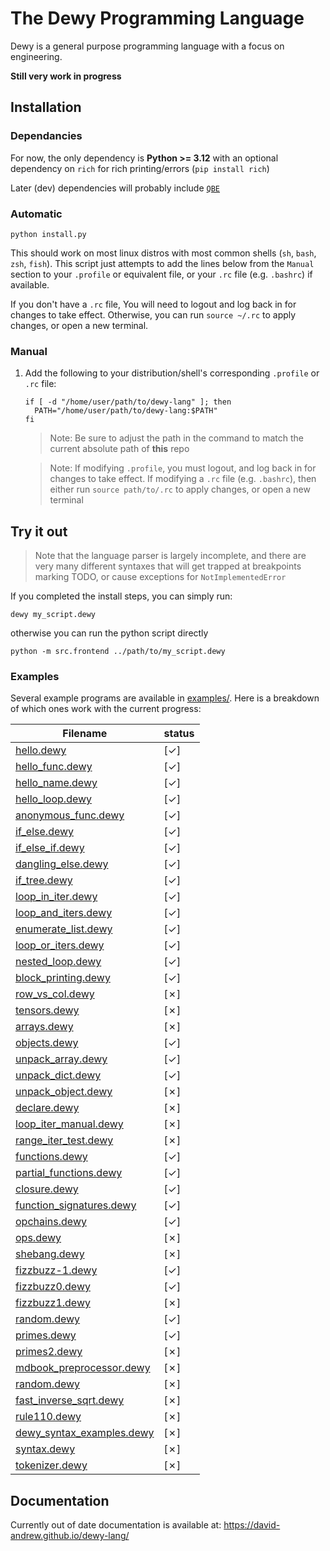 # The Dewy Programming Language

Dewy is a general purpose programming language with a focus on engineering.

**Still very work in progress**

## Installation

### Dependancies

For now, the only dependency is **Python >= 3.12** with an optional dependency on `rich` for rich printing/errors (`pip install rich`)

Later (dev) dependencies will probably include [`QBE`](https://c9x.me/compile/)

### Automatic

```
python install.py
```

This should work on most linux distros with most common shells (`sh`, `bash`, `zsh`, `fish`). This script just attempts to add the lines below from the `Manual` section to your `.profile` or equivalent file, or your `.rc` file (e.g. `.bashrc`) if available.

If you don't have a `.rc` file, You will need to logout and log back in for changes to take effect. Otherwise, you can run `source ~/.rc` to apply changes, or open a new terminal.

### Manual

1. Add the following to your distribution/shell's corresponding `.profile` or `.rc` file:

   ```
   if [ -d "/home/user/path/to/dewy-lang" ]; then
     PATH="/home/user/path/to/dewy-lang:$PATH"
   fi
   ```

   > Note: Be sure to adjust the path in the command to match the current absolute path of **this** repo

   > Note: If modifying `.profile`, you must logout, and log back in for changes to take effect.
   > If modifying a `.rc` file (e.g. `.bashrc`), then either run `source path/to/.rc` to apply changes, or open a new terminal

## Try it out

> Note that the language parser is largely incomplete, and there are very many different syntaxes that will get trapped at breakpoints marking TODO, or cause exceptions for `NotImplementedError`

If you completed the install steps, you can simply run:

```
dewy my_script.dewy
```

otherwise you can run the python script directly

```
python -m src.frontend ../path/to/my_script.dewy
```

### Examples

Several example programs are available in [examples/](examples/). Here is a breakdown of which ones work with the current progress:

| Filename                                                        | status |
| --------------------------------------------------------------- | ------ |
| [hello.dewy](examples/hello.dewy)                               | [✓]    |
| [hello_func.dewy](examples/hello_func.dewy)                     | [✓]    |
| [hello_name.dewy](examples/hello_name.dewy)                     | [✓]    |
| [hello_loop.dewy](examples/hello_loop.dewy)                     | [✓]    |
| [anonymous_func.dewy](examples/anonymous_func.dewy)             | [✓]    |
| [if_else.dewy](examples/if_else.dewy)                           | [✓]    |
| [if_else_if.dewy](examples/if_else_if.dewy)                     | [✓]    |
| [dangling_else.dewy](examples/dangling_else.dewy)               | [✓]    |
| [if_tree.dewy](examples/if_tree.dewy)                           | [✓]    |
| [loop_in_iter.dewy](examples/loop_in_iter.dewy)                 | [✓]    |
| [loop_and_iters.dewy](examples/loop_and_iters.dewy)             | [✓]    |
| [enumerate_list.dewy](examples/enumerate_list.dewy)             | [✓]    |
| [loop_or_iters.dewy](examples/loop_or_iters.dewy)               | [✓]    |
| [nested_loop.dewy](examples/nested_loop.dewy)                   | [✓]    |
| [block_printing.dewy](examples/block_printing.dewy)             | [✓]    |
| [row_vs_col.dewy](examples/row_vs_col.dewy)                     | [✗]    |
| [tensors.dewy](examples/tensors.dewy)                           | [✗]    |
| [arrays.dewy](examples/arrays.dewy)                             | [✗]    |
| [objects.dewy](examples/objects.dewy)                           | [✓]    |
| [unpack_array.dewy](examples/unpack_array.dewy)                 | [✓]    |
| [unpack_dict.dewy](examples/unpack_dict.dewy)                   | [✓]    |
| [unpack_object.dewy](examples/unpack_object.dewy)               | [✗]    |
| [declare.dewy](examples/declare.dewy)                           | [✗]    |
| [loop_iter_manual.dewy](examples/loop_iter_manual.dewy)         | [✗]    |
| [range_iter_test.dewy](examples/range_iter_test.dewy)           | [✗]    |
| [functions.dewy](examples/functions.dewy)                       | [✓]    |
| [partial_functions.dewy](examples/partial_functions.dewy)       | [✓]    |
| [closure.dewy](examples/closure.dewy)                           | [✓]    |
| [function_signatures.dewy](examples/function_signatures.dewy)   | [✓]    |
| [opchains.dewy](examples/opchains.dewy)                         | [✓]    |
| [ops.dewy](examples/ops.dewy)                                   | [✗]    |
| [shebang.dewy](examples/shebang.dewy)                           | [✗]    |
| [fizzbuzz-1.dewy](examples/fizzbuzz-1.dewy)                     | [✓]    |
| [fizzbuzz0.dewy](examples/fizzbuzz0.dewy)                       | [✓]    |
| [fizzbuzz1.dewy](examples/fizzbuzz1.dewy)                       | [✗]    |
| [random.dewy](examples/random.dewy)                             | [✓]    |
| [primes.dewy](examples/primes.dewy)                             | [✓]    |
| [primes2.dewy](examples/primes2.dewy)                           | [✗]    |
| [mdbook_preprocessor.dewy](docs/plugins/src_to_iframe.dewy)     | [✗]    |
| [random.dewy](examples/random.dewy)                             | [✗]    |
| [fast_inverse_sqrt.dewy](examples/fast_inverse_sqrt.dewy)       | [✗]    |
| [rule110.dewy](examples/rule110.dewy)                           | [✗]    |
| [dewy_syntax_examples.dewy](examples/dewy_syntax_examples.dewy) | [✗]    |
| [syntax.dewy](examples/syntax.dewy)                             | [✗]    |
| [tokenizer.dewy](examples/tokenizer.dewy)                       | [✗]    |

## Documentation

Currently out of date documentation is available at: https://david-andrew.github.io/dewy-lang/
